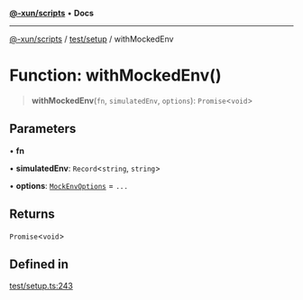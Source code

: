 [**@-xun/scripts**](../../../README.md) • **Docs**

***

[@-xun/scripts](../../../README.md) / [test/setup](../README.md) / withMockedEnv

# Function: withMockedEnv()

> **withMockedEnv**(`fn`, `simulatedEnv`, `options`): `Promise`\<`void`\>

## Parameters

• **fn**

• **simulatedEnv**: `Record`\<`string`, `string`\>

• **options**: [`MockEnvOptions`](../type-aliases/MockEnvOptions.md) = `...`

## Returns

`Promise`\<`void`\>

## Defined in

[test/setup.ts:243](https://github.com/Xunnamius/xscripts/blob/05e56e787e73d42855fcd3ce10aff7f8f6e6c4c7/test/setup.ts#L243)
